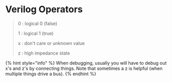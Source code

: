# Verilog Operators

> 0 : logical 0 \(false\)
>
> 1 : logical 1 \(true\)
>
> x : don't care or unknown value
>
> z : high impedance state

{% hint style="info" %}
When debugging, usually you will have to debug out x's and z's by connecting things. Note that sometimes a z is helpful \(when multiple things drive a bus\).
{% endhint %}

